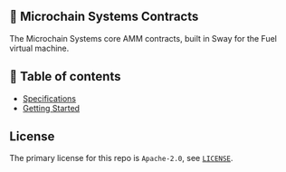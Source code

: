 ## 👔 Microchain Systems Contracts

The Microchain Systems core AMM contracts, built in Sway for the Fuel virtual machine.

## 📗 Table of contents

- [Specifications](./packages/contracts/SPECIFICATION.md)
- [Getting Started](./docs/GETTING_STARTED.md)
<!--  - [Requirements](./docs/GETTING_STARTED.md#requirements)
  - [Running Project Locally](./docs/GETTING_STARTED.md#running-project-locally)
    - [📚 - Getting the Repository](./docs/GETTING_STARTED.md#---getting-the-repository)
    - [📦 - Install Dependencies](./docs/GETTING_STARTED.md#---install-dependencies)
    - [📒 - Run Local Node](./docs/GETTING_STARTED.md#---run-local-node)
    - [💻 - Run Web App](./docs/GETTING_STARTED.md#---run-web-app)
  - [📗 Project Overview](./docs/GETTING_STARTED.md#-project-overview)
  - [🧰 Useful Scripts](./docs/GETTING_STARTED.md#-useful-scripts)
  - [Running Tests](./docs/GETTING_STARTED.md#running-tests)
    - [Run Tests in Development Mode](./docs/GETTING_STARTED.md#run-tests-in-development-mode)
    - [Run Tests on a Local Test Environment](./docs/GETTING_STARTED.md#run-tests-on-a-local-test-environment)
- [Contribution Guide](./docs/CONTRIBUTING.md)
  - [Finding Something to Work On](./docs/CONTRIBUTING.md#finding-something-to-work-on)
  - [Contribution Flow](./docs/CONTRIBUTING.md#contribution-flow)
- [License](#license) -->

## License

The primary license for this repo is `Apache-2.0`, see [`LICENSE`](./LICENSE).
